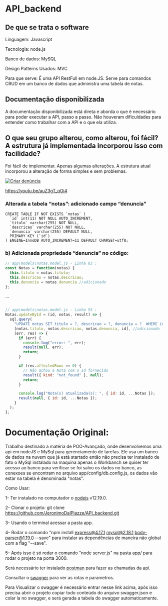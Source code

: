 # API_backend

## De que se trata o software 

Linguagem: Javascript

Tecnologia: node.js

Banco de dados: MySQL

Design Patterns Usados: MVC

Para que serve: É uma API RestFull em node.JS. 
Serve para comandos CRUD em um banco de dados que administra uma tabela de notas.

## Documentação disponibilizada
A documentação disponibilizada está direta e aborda o que é necessário para poder executar a API, passo a passo. 
Não houveram dificuldades para entender como trabalhar com a API e o que ela utiliza.


## O que seu grupo alterou, como alterou, foi fácil? A estrutura já implementada incorporou isso com facilidade?

Foi fácil de implementar. Apenas algumas alterações. A estrutura atual incorporou a alteração de forma simples e sem problemas.

[![Criar denúncia](http://img.youtube.com/vi/auZ3gT_qOi4/0.jpg)](https://www.youtube.com/watch?v=auZ3gT_qOi4 "auZ3gT_qOi4")

https://youtu.be/auZ3gT_qOi4


### Alterada a tabela “notas”: adicionado campo “denuncia”
```` mysql
CREATE TABLE IF NOT EXISTS `notas` (
  `id` int(11) NOT NULL AUTO_INCREMENT,
  `titulo` varchar(255) NOT NULL,
  `descricao` varchar(255) NOT NULL,
  `denuncia` varchar(255) DEFAULT NULL,
  PRIMARY KEY (`id`)
) ENGINE=InnoDB AUTO_INCREMENT=11 DEFAULT CHARSET=utf8;
````

### b)	Adicionada propriedade “denuncia” no código:


```` javascript
// app\models\notas.model.js - Linha 03 :
const Notas = function(notas) {
  this.titulo = notas.titulo;
  this.descricao = notas.descricao;
  this.denuncia = notas.denuncia //adicionado
};
````
...


```` javascript

// app\models\notas.model.js - Linha 55 :
Notas.updateById = (id, notas, result) => {
  sql.query(
    "UPDATE notas SET titulo = ?, descricao = ?, denuncia = ?  WHERE id = ?",
    [notas.titulo, notas.descricao, notas.denuncia, id], //adicionado
    (err, res) => {
      if (err) {
        console.log("error: ", err);
        result(null, err);
        return;
      }

      if (res.affectedRows == 0) {
        // Não achou a Nota com o Id fornecido
        result({ kind: "not_found" }, null);
        return;
      }

      console.log("Nota(s) atualizada(s): ", { id: id, ...Notas });
      result(null, { id: id, ...Notas });
    }
  );
};

````



# Documentação Original:
Trabalho destinado a matéria de POO-Avançado, onde desenvolvemos uma api em nodeJS e MySql para gerenciamento de tarefas. Ele usa um banco de dados na nuvem que já está startado então não precisa ter instalado de fato o MySql instalado na maquina apenas o Workbanch se quiser ter acesso ao banco para verificar se foi salvo os dados no banco, as conexoes se encontram no arquivo app/config/db.config.js, os dados vão estar na tabela é denominada "notas".

Como Usar:

1- Ter instalado no computador o [nodejs](https://nodejs.org/en/download/) v12.19.0.

2- Clonar o projeto: git clone https://github.com/JeronimoDalPiazze/API_backend.git

3- Usando o terminal acessar a pasta app.

4- Rodar o comando "npm install express@4.17.1 mysql@2.18.1 body-parser@1.19.0 --save" para instalar as dependências de maneira não global com a flag "--save".

5- Após isso é só rodar o comando "node server.js" na pasta app/ para rodar o projeto na porta 3000.

Será necessário ter instalado [postman](https://www.postman.com/downloads/) para fazer as chamadas da api.

Consultar o [swagger](https://editor.swagger.io/) para ver as rotas e parametros.

Para Visualizar o swagger é necessário entrar nesse link acima, após isso precisa abrir o projeto copiar todo conteúdo do arquivo swagger.json e colar la no swagger, e será gerada a tabela do swagger automaticamente.
